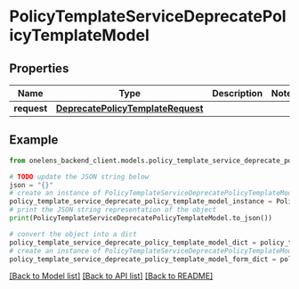 # PolicyTemplateServiceDeprecatePolicyTemplateModel


## Properties

Name | Type | Description | Notes
------------ | ------------- | ------------- | -------------
**request** | [**DeprecatePolicyTemplateRequest**](DeprecatePolicyTemplateRequest.md) |  | 

## Example

```python
from onelens_backend_client.models.policy_template_service_deprecate_policy_template_model import PolicyTemplateServiceDeprecatePolicyTemplateModel

# TODO update the JSON string below
json = "{}"
# create an instance of PolicyTemplateServiceDeprecatePolicyTemplateModel from a JSON string
policy_template_service_deprecate_policy_template_model_instance = PolicyTemplateServiceDeprecatePolicyTemplateModel.from_json(json)
# print the JSON string representation of the object
print(PolicyTemplateServiceDeprecatePolicyTemplateModel.to_json())

# convert the object into a dict
policy_template_service_deprecate_policy_template_model_dict = policy_template_service_deprecate_policy_template_model_instance.to_dict()
# create an instance of PolicyTemplateServiceDeprecatePolicyTemplateModel from a dict
policy_template_service_deprecate_policy_template_model_form_dict = policy_template_service_deprecate_policy_template_model.from_dict(policy_template_service_deprecate_policy_template_model_dict)
```
[[Back to Model list]](../README.md#documentation-for-models) [[Back to API list]](../README.md#documentation-for-api-endpoints) [[Back to README]](../README.md)


